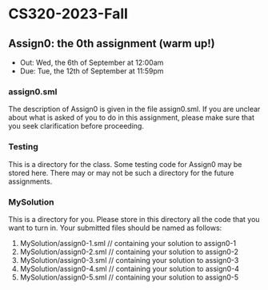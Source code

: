 # CS320-2023-Fall

## Assign0: the 0th assignment (warm up!)

- Out: Wed, the 6th of September at 12:00am
- Due: Tue, the 12th of September at 11:59pm

### assign0.sml

The description of Assign0 is given in the
file assign0.sml. If you are unclear about
what is asked of you to do in this assignment,
please make sure that you seek clarification
before proceeding.

### Testing

This is a directory for the class.  Some testing code for Assign0 may
be stored here. There may or may not be such a directory for the future
assignments.

### MySolution

This is a directory for you. Please store in this directory all the
code that you want to turn in. Your submitted files should be named
as follows:

1. MySolution/assign0-1.sml // containing your solution to assign0-1
2. MySolution/assign0-2.sml // containing your solution to assign0-2
3. MySolution/assign0-3.sml // containing your solution to assign0-3
4. MySolution/assign0-4.sml // containing your solution to assign0-4
5. MySolution/assign0-5.sml // containing your solution to assign0-5
